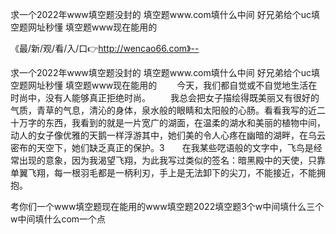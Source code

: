 求一个2022年www填空题没封的
填空题www.com填什么中间
好兄弟给个uc填空题网址秒懂
填空题www现在能用的


《最/新/观/看/入/口👉http://wencao66.com》--

求一个2022年www填空题没封的
填空题www.com填什么中间
好兄弟给个uc填空题网址秒懂
填空题www现在能用的
　　今天，我们都自觉或不自觉地生活在时尚中，没有人能够真正拒绝时尚。
　　我总会把女子描绘得既美丽又有很好的气质，青草的气息，清沁的身体，泉水般的眼睛和太阳般的心肠。看看我写的近二十万字的东西，我看到的就是一片宽广的湖面，在温柔的湖水和美丽的植物中间，动人的女子像优雅的天鹅一样浮游其中，她们美的令人心疼在幽暗的湖畔，在乌云密布的天空下，她们缺乏真正的保护。3　　在我某些呓语般的文字中，飞鸟是经常出现的意象，因为我渴望飞翔，为此我写过类似的签名：暗黑殿中的天使，只靠单翼飞翔，每一根羽毛都是一柄利刃，手上是无法卸下的尖刀，不能接近，不能拥抱。





考你们一个www填空题现在能用的www填空题2022填空题3个w中间填什么三个w中间填什么com一个点
